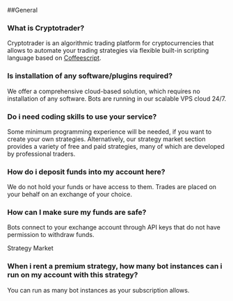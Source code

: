 ##General

### What is Cryptotrader?

Cryptotrader is an algorithmic trading platform for cryptocurrencies that allows to automate your trading strategies via flexible built-in scripting language based on [Coffeescript](http://coffeescript.org/).

### Is installation of any software/plugins required?

We offer a comprehensive cloud-based solution, which requires no installation of any software. Bots are running in our scalable VPS cloud 24/7.

### Do i need coding skills to use your service?

  Some minimum programming experience will be needed, if you want to create your own strategies. Alternatively, our strategy market section provides a variety of free and paid strategies, many of which are developed by professional traders.

### How do i deposit funds into my account here?

We do not hold your funds or have access to them. Trades are placed on your behalf on an exchange of your choice.

### How can I make sure my funds are safe?

Bots connect to your exchange account through API keys that do not have permission to withdraw funds.

Strategy Market

### When i rent a premium strategy, how many bot instances can i run on my account with this strategy?
You can run as many bot instances as your subscription allows.

